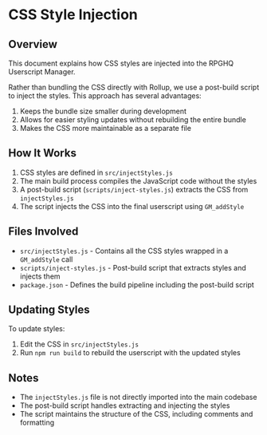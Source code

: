 # CSS Style Injection

## Overview

This document explains how CSS styles are injected into the RPGHQ Userscript Manager.

Rather than bundling the CSS directly with Rollup, we use a post-build script to inject the styles. This approach has several advantages:

1. Keeps the bundle size smaller during development
2. Allows for easier styling updates without rebuilding the entire bundle
3. Makes the CSS more maintainable as a separate file

## How It Works

1. CSS styles are defined in `src/injectStyles.js`
2. The main build process compiles the JavaScript code without the styles
3. A post-build script (`scripts/inject-styles.js`) extracts the CSS from `injectStyles.js`
4. The script injects the CSS into the final userscript using `GM_addStyle`

## Files Involved

- `src/injectStyles.js` - Contains all the CSS styles wrapped in a `GM_addStyle` call
- `scripts/inject-styles.js` - Post-build script that extracts styles and injects them
- `package.json` - Defines the build pipeline including the post-build script

## Updating Styles

To update styles:

1. Edit the CSS in `src/injectStyles.js`
2. Run `npm run build` to rebuild the userscript with the updated styles

## Notes

- The `injectStyles.js` file is not directly imported into the main codebase
- The post-build script handles extracting and injecting the styles
- The script maintains the structure of the CSS, including comments and formatting
